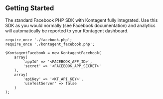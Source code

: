 
Getting Started
-----------------

The standard Facebook PHP SDK with Kontagent fully integrated. Use this SDK as you would normally (see Facebook documentation) and analytics will automatically be reported to your Kontagent dashboard.

	require_once './facebook.php';
	require_once './kontagent_facebook.php';

	$KontagentFacebook = new KontagentFacebook(
		array(
			'appId'	=> '<FACEBOOK_APP_ID>',
			'secret' => '<FACEBOOK_APP_SECRET>'
		),
		array(
			'apiKey' => '<KT_API_KEY>',
			'useTestServer' => false
		)
	);